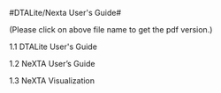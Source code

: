 #DTALite/Nexta User's Guide#

(Please click on above file name to get the pdf version.)


1.1 DTALite User's Guide

1.2 NeXTA User’s Guide

1.3 NeXTA Visualization
